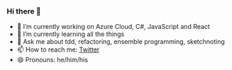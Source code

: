 ### Hi there 👋

- 🔭 I’m currently working on Azure Cloud, C#, JavaScript and React
- 🌱 I’m currently learning all the things
- 💬 Ask me about tdd, refactoring, ensemble programming, sketchnoting
- 📫 How to reach me: [Twitter](https://twitter.com/deejaygraham)
- 😄 Pronouns: he/him/his
